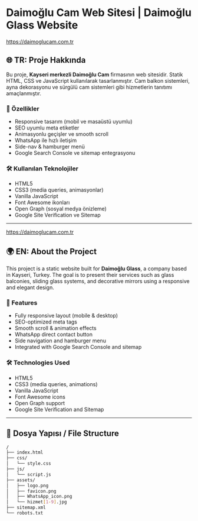 # Daimoğlu Cam Web Sitesi | Daimoğlu Glass Website

 https://daimoglucam.com.tr

## 🌐 TR: Proje Hakkında
Bu proje, **Kayseri merkezli Daimoğlu Cam** firmasının web sitesidir. Statik HTML, CSS ve JavaScript kullanılarak tasarlanmıştır. Cam balkon sistemleri, ayna dekorasyonu ve sürgülü cam sistemleri gibi hizmetlerin tanıtımı amaçlanmıştır.

### 🚀 Özellikler
- Responsive tasarım (mobil ve masaüstü uyumlu)
- SEO uyumlu meta etiketler
- Animasyonlu geçişler ve smooth scroll
- WhatsApp ile hızlı iletişim
- Side-nav & hamburger menü
- Google Search Console ve sitemap entegrasyonu

### 🛠️ Kullanılan Teknolojiler
- HTML5
- CSS3 (media queries, animasyonlar)
- Vanilla JavaScript
- Font Awesome ikonları
- Open Graph (sosyal medya önizleme)
- Google Site Verification ve Sitemap

---

 https://daimoglucam.com.tr


## 🌍 EN: About the Project
This project is a static website built for **Daimoğlu Glass**, a company based in Kayseri, Turkey. The goal is to present their services such as glass balconies, sliding glass systems, and decorative mirrors using a responsive and elegant design.

### 🚀 Features
- Fully responsive layout (mobile & desktop)
- SEO-optimized meta tags
- Smooth scroll & animation effects
- WhatsApp direct contact button
- Side navigation and hamburger menu
- Integrated with Google Search Console and sitemap

### 🛠️ Technologies Used
- HTML5
- CSS3 (media queries, animations)
- Vanilla JavaScript
- Font Awesome icons
- Open Graph support
- Google Site Verification and Sitemap

---

## 📂 Dosya Yapısı / File Structure
```bash
/
├── index.html
├── css/
│   └── style.css
├── js/
│   └── script.js
├── assets/
│   ├── logo.png
│   ├── favicon.png
│   ├── WhatsApp_icon.png
│   └── hizmet[1-9].jpg
├── sitemap.xml
└── robots.txt
